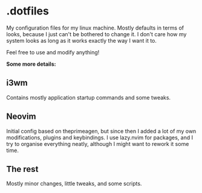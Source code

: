 # .dotfiles

My configuration files for my linux machine. Mostly defaults in terms of looks,
because I just can't be bothered to change it. I don't care how my system
looks as long as it works exactly the way I want it to.

Feel free to use and modify anything!

**Some more details:**

## i3wm

Contains mostly application startup commands and some tweaks.

## Neovim

Initial config based on theprimeagen, but since then I added a lot of my own
modifications, plugins and keybindings. I use lazy.nvim for packages, and I 
try to organise everything neatly, although I might want to rework it some time.

## The rest

Mostly minor changes, little tweaks, and some scripts.

